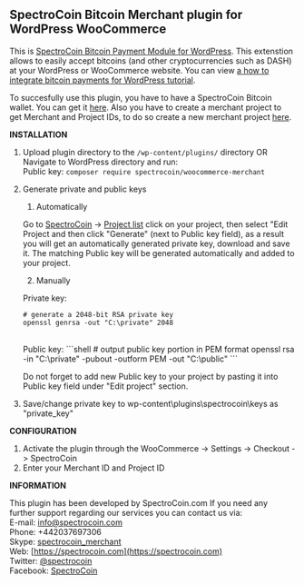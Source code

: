 SpectroCoin Bitcoin Merchant plugin for WordPress WooCommerce
---------------
This is [SpectroCoin Bitcoin Payment Module for WordPress](https://spectrocoin.com/en/plugins/accept-bitcoin-wordpress-woocommerce.html). This extenstion allows to easily accept bitcoins (and other cryptocurrencies such as DASH) at your WordPress or WooCommerce website. You can view [a how to integrate bitcoin payments for WordPress tutorial](https://www.youtube.com/watch?v=OTbLlI7sF8U).

To succesfully use this plugin, you have to have a SpectroCoin Bitcoin wallet. You can get it [here](https://spectrocoin.com/en/bitcoin-wallet.html). Also you have to create a merchant project to get Merchant and Project IDs, to do so create a new merchant project [here](https://spectrocoin.com/en/merchant/api/create.html).

**INSTALLATION**

1. Upload plugin directory to the `/wp-content/plugins/` directory
	OR
  Navigate to WordPress directory and run:
      <br />
    	Public key:
    `composer require spectrocoin/woocommerce-merchant`
	<br />
3. Generate private and public keys
	1. Automatically<br />
	
	Go to [SpectroCoin](https://spectrocoin.com/) -> [Project list](https://spectrocoin.com/en/merchant/api/list.html)
	click on your project, then select "Edit Project and then click "Generate" (next to Public key field), as a result you will get an automatically generated private key, download and save it. The matching Public key will be generated automatically and added to your project.
	
	2. Manually<br />
    	
	Private key:
    ```shell
    # generate a 2048-bit RSA private key
    openssl genrsa -out "C:\private" 2048
	
    ```
    <br />
    	Public key:
    ```shell
    # output public key portion in PEM format
    openssl rsa -in "C:\private" -pubout -outform PEM -out "C:\public"
    ```
	<br />

	Do not forget to add new Public key to your project by pasting it into Public key field under "Edit project" section. 
  
3. Save/change private key to wp-content\plugins\spectrocoin\keys as "private_key"

**CONFIGURATION**

1. Activate the plugin through the WooCommerce -> Settings -> Checkout -> SpectroCoin
2. Enter your Merchant ID and Project ID

**INFORMATION** 

This plugin has been developed by SpectroCoin.com
If you need any further support regarding our services you can contact us via:<br />
E-mail: [info@spectrocoin.com](mailto:info@spectrocoin.com)<br />
Phone: +442037697306<br />
Skype: [spectrocoin_merchant](skype:spectrocoin_merchant)<br />
Web: [https://spectrocoin.com](https://spectrocoin.com)<br />
Twitter: [@spectrocoin](https://twitter.com/spectrocoin)<br />
Facebook: [SpectroCoin](https://www.facebook.com/spectrocoin)<br />
